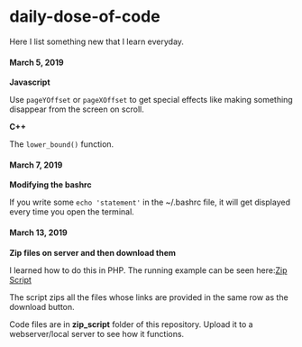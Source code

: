 # daily-dose-of-code
Here I list something new that I learn everyday.


#### March 5, 2019

**Javascript**

Use ```pageYOffset``` or ```pageXOffset``` to get special effects like making something disappear from the screen on scroll.

**C++**

The ```lower_bound()``` function.


#### March 7, 2019

**Modifying the bashrc**

If you write some `echo 'statement'` in the ~/.bashrc file, it will get displayed every time you open the terminal. 


#### March 13, 2019

**Zip files on server and then download them**

I learned how to do this in PHP. The running example can be seen here:[Zip Script]( http://zip-test.abhijitraj.com/)

The script zips all the files whose links are provided in the same row as the download button. 

Code files are in **zip_script** folder of this repository. Upload it to a webserver/local server to see how it functions. 

